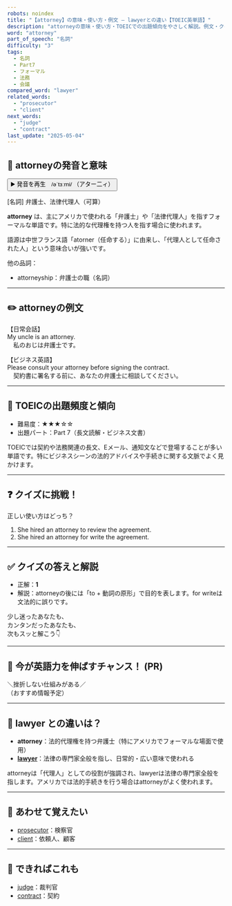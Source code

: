 ```yaml
---
robots: noindex
title: "【attorney】の意味・使い方・例文 ― lawyerとの違い【TOEIC英単語】"
description: "attorneyの意味・使い方・TOEICでの出題傾向をやさしく解説。例文・クイズ付きでlawyerとの違いもわかりやすく学べます。"
word: "attorney"
part_of_speech: "名詞"
difficulty: "3"
tags:
  - 名詞
  - Part7
  - フォーマル
  - 法務
  - 会議
compared_word: "lawyer"
related_words:
  - "prosecutor"
  - "client"
next_words:
  - "judge"
  - "contract"
last_update: "2025-05-04"
---
```


## 🔰 attorneyの発音と意味

<button class="play-audio" onclick="playTTS('attorney')">
  <span class="play-audio-main">
    ▶️ 発音を再生　/əˈtɜːrni/
  </span>
  <span class="play-audio-sub">
    （アター二ィ）
  </span>
</button>

[名詞] 弁護士、法律代理人（可算）

**attorney** は、主にアメリカで使われる「弁護士」や「法律代理人」を指すフォーマルな単語です。特に法的な代理権を持つ人を指す場合に使われます。

語源は中世フランス語「atorner（任命する）」に由来し、「代理人として任命された人」という意味合いが強いです。

他の品詞：  
- attorneyship：弁護士の職（名詞）

---

## ✏️ attorneyの例文

【日常会話】  
My uncle is an attorney.  
　私のおじは弁護士です。

【ビジネス英語】  
Please consult your attorney before signing the contract.  
　契約書に署名する前に、あなたの弁護士に相談してください。

---

## 🎯 TOEICの出題頻度と傾向

- 難易度：★★★☆☆
- 出題パート：Part 7（長文読解・ビジネス文書）

TOEICでは契約や法務関連の長文、Eメール、通知文などで登場することが多い単語です。特にビジネスシーンの法的アドバイスや手続きに関する文脈でよく見かけます。

---

## ❓ クイズに挑戦！

正しい使い方はどっち？

1. She hired an attorney to review the agreement.  
2. She hired an attorney for write the agreement.

---

## ✅ クイズの答えと解説

- 正解：**1**
- 解説：attorneyの後には「to + 動詞の原形」で目的を表します。for writeは文法的に誤りです。

少し迷ったあなたも、  
カンタンだったあなたも、  
次もスッと解こう👇️

---

## 🚀 今が英語力を伸ばすチャンス！ (PR)

<div class="info-center">
＼挫折しない仕組みがある／<br>  
（おすすめ情報予定）
</div>

---

## 🤔  lawyer との違いは？

- **attorney**：法的代理権を持つ弁護士（特にアメリカでフォーマルな場面で使用）
- **[lawyer](/word/lawyer/)**：法律の専門家全般を指し、日常的・広い意味で使われる

attorneyは「代理人」としての役割が強調され、lawyerは法律の専門家全般を指します。アメリカでは法的手続きを行う場合はattorneyがよく使われます。

---

## 🧩 あわせて覚えたい

- [prosecutor](/word/prosecutor/)：検察官
- [client](/word/client/)：依頼人、顧客

---

## 📖 できればこれも

- [judge](/word/judge/)：裁判官
- [contract](/word/contract/)：契約

<!-- cvid: aid27_bid35 -->
